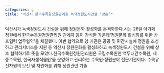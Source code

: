 ```yaml
---
categories: g
title: "익산시 한국수목원정원관리원 녹색정원도시건설 ‘맞손’"
---
```

익산시가 녹색정원도시 건설을 위해 정원문화 활성화를 본격화한다.시는 26일 아가페 정원에서 한국수목원정원관리원 관계자 등이 참석한 가운데‘정원문화 활성화를 위한 상호협력 업무협약’을 체결했다. 이번 협약으로 양 기관은 공공 및 민간시설에 정원을 조성하고 관리서비스를 지원 등 익산시 정원문화를 활성화하고 녹색정원도시 건설을 위해 상호 협력하기로 뜻을 모았다.한국수목원정원관리원은 국립수목원인‘백두대간수목원, 세종수목원, 한국자생식물원’을 운영하고 관리하는 수목원·정원분야 전문기관이다. 수목유전자원의 보전 및 자원화를 위해 정원관련 기술